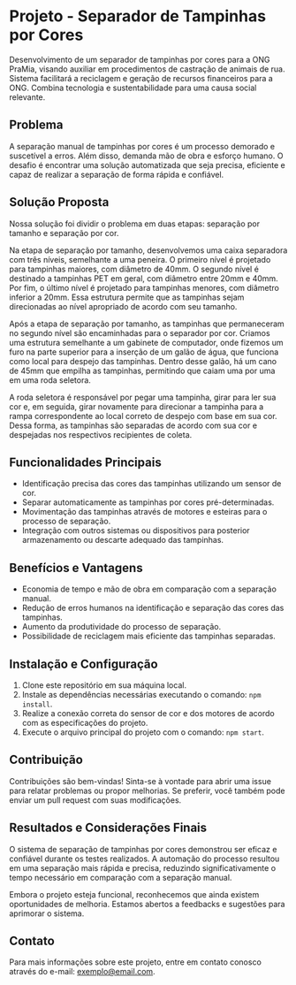 # Projeto - Separador de Tampinhas por Cores
Desenvolvimento de um separador de tampinhas por cores para a ONG PraMia, visando auxiliar em procedimentos de castração de animais de rua. Sistema facilitará a reciclagem e geração de recursos financeiros para a ONG. Combina tecnologia e sustentabilidade para uma causa social relevante.

## Problema

A separação manual de tampinhas por cores é um processo demorado e suscetível a erros. Além disso, demanda mão de obra e esforço humano. O desafio é encontrar uma solução automatizada que seja precisa, eficiente e capaz de realizar a separação de forma rápida e confiável.

## Solução Proposta

Nossa solução foi dividir o problema em duas etapas: separação por tamanho e separação por cor.

Na etapa de separação por tamanho, desenvolvemos uma caixa separadora com três níveis, semelhante a uma peneira. O primeiro nível é projetado para tampinhas maiores, com diâmetro de 40mm. O segundo nível é destinado a tampinhas PET em geral, com diâmetro entre 20mm e 40mm. Por fim, o último nível é projetado para tampinhas menores, com diâmetro inferior a 20mm. Essa estrutura permite que as tampinhas sejam direcionadas ao nível apropriado de acordo com seu tamanho.

Após a etapa de separação por tamanho, as tampinhas que permaneceram no segundo nível são encaminhadas para o separador por cor. Criamos uma estrutura semelhante a um gabinete de computador, onde fizemos um furo na parte superior para a inserção de um galão de água, que funciona como local para despejo das tampinhas. Dentro desse galão, há um cano de 45mm que empilha as tampinhas, permitindo que caiam uma por uma em uma roda seletora.

A roda seletora é responsável por pegar uma tampinha, girar para ler sua cor e, em seguida, girar novamente para direcionar a tampinha para a rampa correspondente ao local correto de despejo com base em sua cor. Dessa forma, as tampinhas são separadas de acordo com sua cor e despejadas nos respectivos recipientes de coleta.


## Funcionalidades Principais

- Identificação precisa das cores das tampinhas utilizando um sensor de cor.
- Separar automaticamente as tampinhas por cores pré-determinadas.
- Movimentação das tampinhas através de motores e esteiras para o processo de separação.
- Integração com outros sistemas ou dispositivos para posterior armazenamento ou descarte adequado das tampinhas.

## Benefícios e Vantagens

- Economia de tempo e mão de obra em comparação com a separação manual.
- Redução de erros humanos na identificação e separação das cores das tampinhas.
- Aumento da produtividade do processo de separação.
- Possibilidade de reciclagem mais eficiente das tampinhas separadas.

## Instalação e Configuração

1. Clone este repositório em sua máquina local.
2. Instale as dependências necessárias executando o comando: `npm install`.
3. Realize a conexão correta do sensor de cor e dos motores de acordo com as especificações do projeto.
4. Execute o arquivo principal do projeto com o comando: `npm start`.

## Contribuição

Contribuições são bem-vindas! Sinta-se à vontade para abrir uma issue para relatar problemas ou propor melhorias. Se preferir, você também pode enviar um pull request com suas modificações.

## Resultados e Considerações Finais

O sistema de separação de tampinhas por cores demonstrou ser eficaz e confiável durante os testes realizados. A automação do processo resultou em uma separação mais rápida e precisa, reduzindo significativamente o tempo necessário em comparação com a separação manual.

Embora o projeto esteja funcional, reconhecemos que ainda existem oportunidades de melhoria. Estamos abertos a feedbacks e sugestões para aprimorar o sistema.

## Contato

Para mais informações sobre este projeto, entre em contato conosco através do e-mail: exemplo@email.com.



